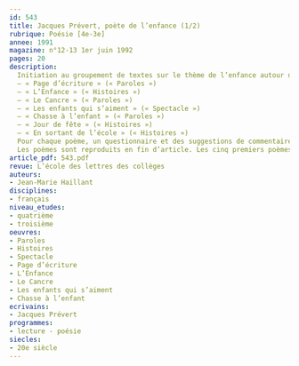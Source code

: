 ```yaml
---
id: 543
title: Jacques Prévert, poète de l’enfance (1/2)
rubrique: Poésie [4e-3e]
annee: 1991
magazine: n°12-13 1er juin 1992
pages: 20
description: 
  Initiation au groupement de textes sur le thème de l’enfance autour de sept poèmes de Prévert – 
  – « Page d’écriture » (« Paroles »)
  – « L’Enfance » (« Histoires »)
  – « Le Cancre » (« Paroles »)
  – « Les enfants qui s’aiment » (« Spectacle »)
  – « Chasse à l’enfant » (« Paroles »)
  – « Jour de fête » (« Histoires »)
  – « En sortant de l’école » (« Histoires »)
  Pour chaque poème, un questionnaire et des suggestions de commentaire composé.
  Les poèmes sont reproduits en fin d’article. Les cinq premiers poèmes sont exploités dans cet article.
article_pdf: 543.pdf
revue: L’école des lettres des collèges
auteurs:
- Jean-Marie Haillant
disciplines:
- français
niveau_etudes:
- quatrième
- troisième
oeuvres:
- Paroles
- Histoires
- Spectacle
- Page d’écriture
- L’Enfance
- Le Cancre
- Les enfants qui s’aiment
- Chasse à l’enfant
ecrivains:
- Jacques Prévert
programmes:
- lecture - poésie
siecles:
- 20e siècle
---
```

